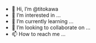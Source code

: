 - 👋 Hi, I’m @titokawa
- 👀 I’m interested in ...
- 🌱 I’m currently learning ...
- 💞️ I’m looking to collaborate on ...
- 📫 How to reach me ...

<!---
titokawa/titokawa is a ✨ special ✨ repository because its `README.md` (this file) appears on your GitHub profile.
You can click the Preview link to take a look at your changes.
--->
